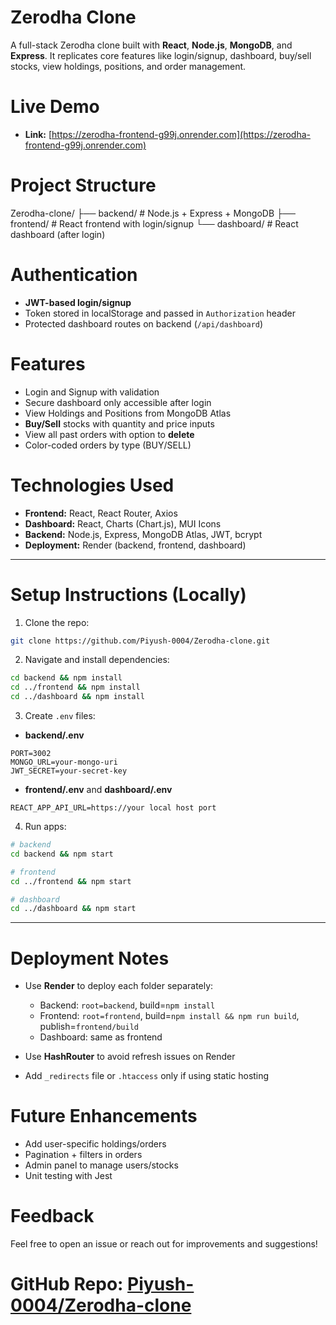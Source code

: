    # Zerodha Clone

A full-stack Zerodha clone built with **React**, **Node.js**, **MongoDB**, and **Express**. It replicates core features like login/signup, dashboard, buy/sell stocks, view holdings, positions, and order management.

 # Live Demo

* **Link:** [https://zerodha-frontend-g99j.onrender.com](https://zerodha-frontend-g99j.onrender.com)


 # Project Structure

Zerodha-clone/
├── backend/        # Node.js + Express + MongoDB
├── frontend/       # React frontend with login/signup
└── dashboard/      # React dashboard (after login)

 # Authentication

* **JWT-based login/signup**
* Token stored in localStorage and passed in `Authorization` header
* Protected dashboard routes on backend (`/api/dashboard`)


# Features

* Login and Signup with validation
* Secure dashboard only accessible after login
* View Holdings and Positions from MongoDB Atlas
* **Buy/Sell** stocks with quantity and price inputs
* View all past orders with option to **delete**
* Color-coded orders by type (BUY/SELL)


# Technologies Used

* **Frontend:** React, React Router, Axios
* **Dashboard:** React, Charts (Chart.js), MUI Icons
* **Backend:** Node.js, Express, MongoDB Atlas, JWT, bcrypt
* **Deployment:** Render (backend, frontend, dashboard)

---

# Setup Instructions (Locally)

1. Clone the repo:

```bash
git clone https://github.com/Piyush-0004/Zerodha-clone.git
```

2. Navigate and install dependencies:

```bash
cd backend && npm install
cd ../frontend && npm install
cd ../dashboard && npm install
```

3. Create `.env` files:

* **backend/.env**

```
PORT=3002
MONGO_URL=your-mongo-uri
JWT_SECRET=your-secret-key
```

* **frontend/.env** and **dashboard/.env**

```
REACT_APP_API_URL=https://your local host port
```

4. Run apps:

```bash
# backend
cd backend && npm start

# frontend
cd ../frontend && npm start

# dashboard
cd ../dashboard && npm start
```

---

#  Deployment Notes

* Use **Render** to deploy each folder separately:

  * Backend: `root=backend`, build=`npm install`
  * Frontend: `root=frontend`, build=`npm install && npm run build`, publish=`frontend/build`
  * Dashboard: same as frontend
* Use **HashRouter** to avoid refresh issues on Render
* Add `_redirects` file or `.htaccess` only if using static hosting


# Future Enhancements

* Add user-specific holdings/orders
* Pagination + filters in orders
* Admin panel to manage users/stocks
* Unit testing with Jest


# Feedback

Feel free to open an issue or reach out for improvements and suggestions!


#  GitHub Repo: [Piyush-0004/Zerodha-clone](https://github.com/Piyush-0004/Zerodha-clone)
